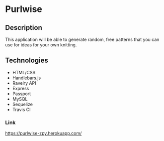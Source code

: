 # Purlwise

## Description
This application will be able to generate random, free patterns that you can use for ideas for your own knitting.

## Technologies
* HTML/CSS
* Handlebars.js
* Ravelry API
* Express
* Passport
* MySQL
* Sequelize
* Travis CI

### Link
https://purlwise-zpy.herokuapp.com/
